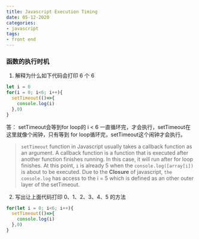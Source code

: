 ```yaml
---
title: Javascript Execution Timing
date: 05-12-2020
categories:
- javascript
tags:
- front end
---
```



### 函数的执行时机

1. 解释为什么如下代码会打印 6 个 6
```javascript
let i = 0
for(i = 0; i<6; i++){
  setTimeout(()=>{
    console.log(i)
  },0)
}
```

答： setTimeout会等到for loop的 i < 6 一直循环完，才会执行，setTimeout在这里就像个闹钟，只有等到 for loop循环完，setTimeout这个闹钟才会执行。

> ```setTimeout``` function in Javascript usually takes a callback function as an argument. A callback function is a function that is executed after another function finishes running. In this case, it will run after for loop finishes. At this point, ```i``` is already 5 when the ```console.log([array[i])``` is about to be executed. Due to the **Closure** of javascript, ```the console.log``` has access to the i = 5 which is defined as an other outer layer of the setTimeout.

2. 写出让上面代码打印 0、1、2、3、4、5 的方法
```javascript
for(let i = 0; i<6; i++){
  setTimeout(()=>{
    console.log(i)
  },0)
}
```

